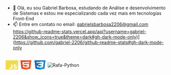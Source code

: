 - 👋 Olá, eu sou Gabriel Barbosa, estudando de Análise e desenvolvimento de Sistemas e estou me especializando cada vez mais em tecnologias Front-End
- 📫 Entre em contato no email: gabrielsbarbosa2206@gmail.com 
https://github-readme-stats.vercel.app/api?username=gabriel-2206&show_icons=true&theme=dark#gh-dark-mode-only)](https://github.com/gabriel-2206/github-readme-stats#gh-dark-mode-only
<picture>
  <source
    srcset="https://github-readme-stats.vercel.app/api?username=gabriel-2206&show_icons=true&theme=dark"
    media="(prefers-color-scheme: dark)"
</picture>
<div style="display: inline_block"><br>
  <img align="center" alt="Rafa-Js" height="30" width="40" src="https://raw.githubusercontent.com/devicons/devicon/master/icons/javascript/javascript-plain.svg">
  <img align="center" alt="Rafa-Ts" height="30" width="40" src="https://raw.githubusercontent.com/devicons/devicon/master/icons/html5/html5-original.svg">
  <img align="center" alt="Rafa-CSS" height="30" width="40" src="https://raw.githubusercontent.com/devicons/devicon/master/icons/css3/css3-original.svg">
  <img align="center" alt="Rafa-Python" height="30" width="40" 

